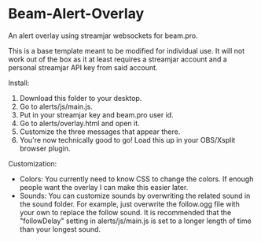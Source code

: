 # Beam-Alert-Overlay
An alert overlay using streamjar websockets for beam.pro.

This is a base template meant to be modified for individual use. It will not work out of the box as it at least requires a streamjar account and a personal streamjar API key from said account.

Install: <br>
1. Download this folder to your desktop. <br>
2. Go to alerts/js/main.js. <br>
3. Put in your streamjar key and beam.pro user id. <br>
4. Go to alerts/overlay.html and open it. <br>
5. Customize the three messages that appear there. <br>
6. You're now technically good to go! Load this up in your OBS/Xsplit browser plugin.

Customization:  <br>
- Colors: You currently need to know CSS to change the colors. If enough people want the overlay I can make this easier later.
- Sounds: You can customize sounds by overwriting the related sound in the sound folder. For example, just overwrite the follow.ogg file with your own to replace the follow sound. It is recommended that the "followDelay" setting in alerts/js/main.js is set to a longer length of time than your longest sound.

